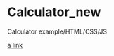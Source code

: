 # Calculator_new
Calculator example/HTML/CSS/JS

[a link](https://igordzyubich.github.io/Calculator_new/)
